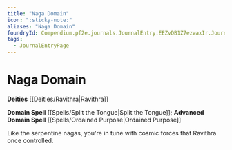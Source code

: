 ```yaml
---
title: "Naga Domain"
icon: ":sticky-note:"
aliases: "Naga Domain"
foundryId: Compendium.pf2e.journals.JournalEntry.EEZvDB1Z7ezwaxIr.JournalEntryPage.QzsUe3Rt3SifTQvb
tags:
  - JournalEntryPage
---
```


# Naga Domain
**Deities** [[Deities/Ravithra|Ravithra]]

**Domain Spell** [[Spells/Split the Tongue|Split the Tongue]]; **Advanced Domain Spell** [[Spells/Ordained Purpose|Ordained Purpose]]

Like the serpentine nagas, you're in tune with cosmic forces that Ravithra once controlled.